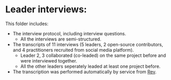  # Leader interviews:
 This folder includes:
 - The interview protocol, including interview questions.
   - All the interviews are semi-structured.
 - The transcripts of 11 interviews (5 leaders, 2 open-source contributors, and 4 practitioners recruited from social media platform).
   <!-- - Collaboration: -->
   - Leader 2, 3 collaborated (co-leaded) on the same project before and were interviewed together.
   - All the other leaders seperately leaded at least one project before.
  - The transcription was performed automatically by service from [Rev](https://www.rev.com/).

